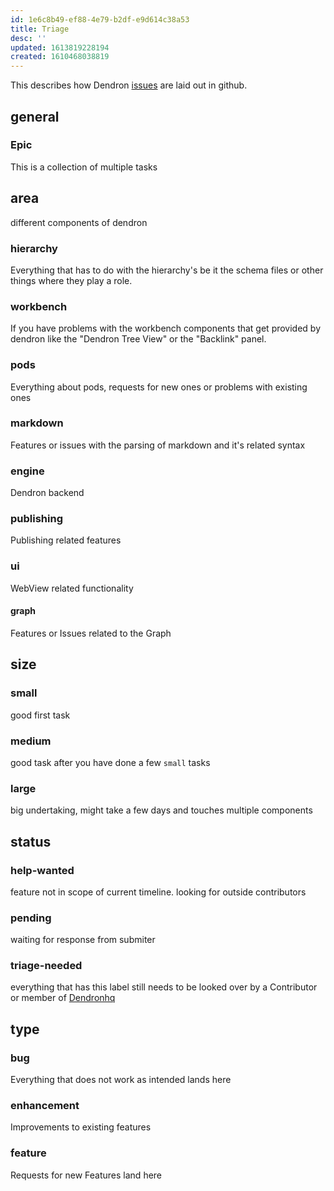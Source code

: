 ```yaml
---
id: 1e6c8b49-ef88-4e79-b2df-e9d614c38a53
title: Triage
desc: ''
updated: 1613819228194
created: 1610468038819
---
```


This describes how Dendron [issues](https://github.com/dendronhq/dendron/labels?page=1&sort=name-asc) are laid out in github. 

## general

### Epic

This is a collection of multiple tasks

## area

different components of dendron

### hierarchy

Everything that has to do with the hierarchy's be it the schema files or other things where they play a role.

### workbench

If you have problems with the workbench components that get provided by dendron like the "Dendron Tree View" or the "Backlink" panel.

### pods

Everything about pods, requests for new ones or problems with existing ones

### markdown

Features or issues with the parsing of markdown and it's related syntax

### engine

Dendron backend

### publishing

Publishing related features

### ui

WebView related functionality

#### graph

Features or Issues related to the Graph

## size

### small

good first task

### medium

good task after you have done a few `small` tasks

### large

big undertaking, might take a few days and touches multiple components

## status

### help-wanted

feature not in scope of current timeline. looking for outside contributors

### pending

waiting for response from submiter

### triage-needed

everything that has this label still needs to be looked over by a Contributor or member of [Dendronhq](https://github.com/dendronhq)

## type

### bug

Everything that does not work as intended lands here

### enhancement

Improvements to existing features

### feature

Requests for new Features land here
